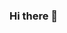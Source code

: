 ### Hi there 👋

<!--
**CrookIsland/CrookIsland** is a ✨ _special_ ✨ repository because its `README.md` (this file) appears on your GitHub profile.

Here are some ideas to get you started:

- 🌱 I’m currently learning how to write in C and C++
- 📫 How to reach me: crookisland8436@gmail.com
- 😄 Pronouns: He/Him
- ⚡ Fun fact: I like dogs
